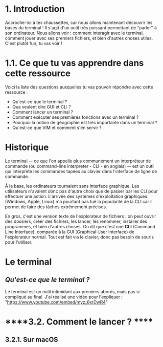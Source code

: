 # ****1. Introduction****

Accroche-toi à tes chaussettes, car nous allons maintenant découvrir les bases du terminal ! Il s'agit d'un outil très puissant permettant de "parler" à son ordinateur. Nous allons voir : comment interagir avec le terminal, comment jouer avec ses premiers fichiers, et bien d'autres choses utiles. C'est plutôt fun, tu vas voir !

# ****1.1. Ce que tu vas apprendre dans cette ressource****

Voici la liste des questions auxquelles tu vas pouvoir répondre avec cette ressource :

- Qu'est-ce que le terminal ?
- Que veulent dire GUI et CLI ?
- Comment lancer un terminal ?
- Comment exécuter ses premières fonctions avec un terminal ?
- Pourquoi la notion de géographie est très importante dans un terminal ?
- Qu'est-ce que VIM et comment s'en servir ?

# ****Historique****

Le terminal -- ce que l'on appelle plus communément un interpréteur de commande (ou command-line interpreter - CLI - en anglais) -- est un outil qui interprète les commandes tapées au clavier dans l'interface de ligne de commande.

À la base, les ordinateurs tournaient sans interface graphique. Les utilisateurs n'avaient donc pas d'autre choix que de passer par les CLI pour effectuer une action. L'arrivée des systèmes d'exploitation graphiques (Windows, Apple, Linux) n'a pourtant pas tué la popularité de la CLI car il permet de faire des tâches extrêmement précises.

En gros, c'est une version texte de l'explorateur de fichiers : on peut ouvrir des dossiers, créer des fichiers, les lancer, les renommer, installer des programmes, et bien d'autres choses. On dit que c'est une **CLI** (Command Line Interface), comparée à la GUI (Graphical User Interface) de l'explorateur normal. Tout est fait via le clavier, donc pas besoin de souris pour l'utiliser.

# ****Le terminal****

## ***Qu'est-ce que le terminal ?***

Le terminal est un outil intimidant aux premiers abords, mais pas si compliqué au final. J'ai réalisé une vidéo pour l'expliquer :
"https://www.youtube.com/embed/myz_6xrDwR4"

# ****3.2. Comment le lancer ? ****
## ****3.2.1. Sur macOS****

